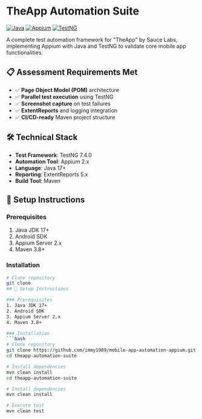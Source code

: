 # TheApp Automation Suite

[![Java](https://img.shields.io/badge/Java-17%2B-blue)](https://java.com)
[![Appium](https://img.shields.io/badge/Appium-2.0%2B-orange)](https://appium.io)
[![TestNG](https://img.shields.io/badge/TestNG-7.4.0-red)](https://testng.org)

A complete test automation framework for "TheApp" by Sauce Labs, implementing Appium with Java and TestNG to validate core mobile app functionalities.

## 📋 Assessment Requirements Met

- ✅ **Page Object Model (POM)** architecture
- ✅ **Parallel test execution** using TestNG
- ✅ **Screenshot capture** on test failures
- ✅ **ExtentReports** and logging integration
- ✅ **CI/CD-ready** Maven project structure

## 🛠️ Technical Stack

- **Test Framework**: TestNG 7.4.0
- **Automation Tool**: Appium 2.x
- **Language**: Java 17+
- **Reporting**: ExtentReports 5.x 
- **Build Tool**: Maven


## 🚀 Setup Instructions

### Prerequisites
1. Java JDK 17+
2. Android SDK
3. Appium Server 2.x
4. Maven 3.8+

### Installation
```bash
# Clone repository
git clone 
## 🚀 Setup Instructions

### Prerequisites
1. Java JDK 17+
2. Android SDK
3. Appium Server 2.x
4. Maven 3.8+

### Installation
```bash
# Clone repository
git clone https://github.com/immy1989/mobile-app-automation-appium.git
cd theapp-automation-suite

# Install dependencies
mvn clean install
cd theapp-automation-suite

# Install dependencies
mvn clean install

# Execute test
mvn clean test
